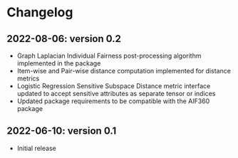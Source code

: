 # Changelog

## 2022-08-06: version 0.2
- Graph Laplacian Individual Fairness post-processing algorithm implemented in the package
- Item-wise and Pair-wise distance computation implemented for distance metrics
- Logistic Regression Sensitive Subspace Distance metric interface updated to accept sensitive attributes as separate tensor or indices
- Updated package requirements to be compatible with the AIF360 package

## 2022-06-10: version 0.1
- Initial release